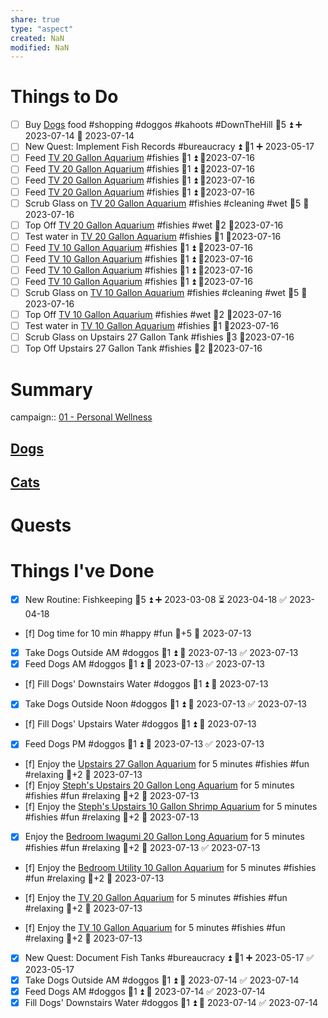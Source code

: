 ```yaml
---
share: true
type: "aspect"
created: NaN 
modified: NaN
---
```


# Things to Do
- [ ] Buy [Dogs](./Dogs.md) food #shopping #doggos #kahoots #DownTheHill 🥄5 ⏫ ➕ 2023-07-14 🛫 2023-07-14
- [ ] New Quest: Implement Fish Records #bureaucracy ⏫ 🥄1 ➕ 2023-05-17
- [ ] Feed [TV 20 Gallon Aquarium](TV%2020%20Gallon%20Aquarium.md) #fishies 🥄1 ⏫  📆2023-07-16
- [ ] Feed [TV 20 Gallon Aquarium](TV%2020%20Gallon%20Aquarium.md) #fishies 🥄1 ⏫  📆2023-07-16
- [ ] Feed [TV 20 Gallon Aquarium](TV%2020%20Gallon%20Aquarium.md) #fishies 🥄1 ⏫  📆2023-07-16
- [ ] Feed [TV 20 Gallon Aquarium](TV%2020%20Gallon%20Aquarium.md) #fishies 🥄1 ⏫  📆2023-07-16
- [ ] Scrub Glass on [TV 20 Gallon Aquarium](TV%2020%20Gallon%20Aquarium.md) #fishies #cleaning #wet 🥄5 📆2023-07-16
- [ ] Top Off [TV 20 Gallon Aquarium](TV%2020%20Gallon%20Aquarium.md) #fishies #wet 🥄2 📆2023-07-16
- [ ] Test water in [TV 20 Gallon Aquarium](TV%2020%20Gallon%20Aquarium.md) #fishies 🥄1 📆2023-07-16
- [ ] Feed [TV 10 Gallon Aquarium](./TV%2010%20Gallon%20Aquarium.md) #fishies 🥄1 ⏫  📆2023-07-16
- [ ] Feed [TV 10 Gallon Aquarium](./TV%2010%20Gallon%20Aquarium.md) #fishies 🥄1 ⏫  📆2023-07-16
- [ ] Feed [TV 10 Gallon Aquarium](./TV%2010%20Gallon%20Aquarium.md) #fishies 🥄1 ⏫  📆2023-07-16
- [ ] Feed [TV 10 Gallon Aquarium](./TV%2010%20Gallon%20Aquarium.md) #fishies 🥄1 ⏫  📆2023-07-16
- [ ] Scrub Glass on [TV 10 Gallon Aquarium](./TV%2010%20Gallon%20Aquarium.md) #fishies #cleaning #wet 🥄5 📆2023-07-16
- [ ] Top Off [TV 10 Gallon Aquarium](./TV%2010%20Gallon%20Aquarium.md) #fishies #wet 🥄2 📆2023-07-16
- [ ] Test water in [TV 10 Gallon Aquarium](./TV%2010%20Gallon%20Aquarium.md) #fishies 🥄1 📆2023-07-16
- [ ] Scrub Glass on Upstairs 27 Gallon Tank #fishies 🥄3 📆2023-07-16
- [ ] Top Off Upstairs 27 Gallon Tank #fishies 🥄2 📆2023-07-16
# Summary
campaign:: [01 - Personal Wellness](./01%20-%20Personal%20Wellness.md)

## [Dogs](./Dogs.md)

## [Cats](./Cats.md)


# Quests

# Things I've Done
- [x] New Routine: Fishkeeping 🥄5 ⏫ ➕ 2023-03-08 ⏳ 2023-04-18 ✅ 2023-04-18
 - [f] Dog time for 10 min #happy #fun 🥄+5 📅 2023-07-13
- [x] Take Dogs Outside AM #doggos  🥄1 ⏫ 📅 2023-07-13 ✅ 2023-07-13
- [x] Feed Dogs AM #doggos  🥄1 ⏫ 📅 2023-07-13 ✅ 2023-07-13
- [f] Fill Dogs' Downstairs Water #doggos  🥄1 ⏫ 📅 2023-07-13
- [x] Take Dogs Outside Noon #doggos 🥄1 ⏫ 📅 2023-07-13 ✅ 2023-07-13
- [f] Fill Dogs' Upstairs Water #doggos  🥄1 ⏫ 📅 2023-07-13
- [x] Feed Dogs PM #doggos  🥄1 ⏫ 📅 2023-07-13 ✅ 2023-07-13
- [f] Enjoy the [Upstairs 27 Gallon Aquarium](Upstairs%2027%20Gallon%20Aquarium.md) for 5 minutes #fishies #fun #relaxing 🥄+2 📅 2023-07-13
- [f] Enjoy [Steph's Upstairs 20 Gallon Long Aquarium](Steph's%20Upstairs%2020%20Gallon%20Long%20Aquarium.md) for 5 minutes #fishies #fun #relaxing 🥄+2 📅 2023-07-13
- [f] Enjoy the [Steph's Upstairs 10 Gallon Shrimp Aquarium](Steph's%20Upstairs%2010%20Gallon%20Shrimp%20Aquarium.md) for 5 minutes #fishies #fun #relaxing 🥄+2 📅 2023-07-13
- [x] Enjoy the [Bedroom Iwagumi 20 Gallon Long Aquarium](Bedroom%20Iwagumi%2020%20Gallon%20Long%20Aquarium.md) for 5 minutes #fishies #fun #relaxing 🥄+2 📅 2023-07-13 ✅ 2023-07-13
- [f] Enjoy the [Bedroom Utility 10 Gallon Aquarium](Bedroom%20Utility%2010%20Gallon%20Aquarium.md) for 5 minutes #fishies #fun #relaxing 🥄+2 📅 2023-07-13
- [f] Enjoy the [TV 20 Gallon Aquarium](TV%2020%20Gallon%20Aquarium.md) for 5 minutes #fishies #fun #relaxing 🥄+2 📅 2023-07-13

- [f] Enjoy the [TV 10 Gallon Aquarium](./TV%2010%20Gallon%20Aquarium.md) for 5 minutes #fishies #fun #relaxing 🥄+2 📅 2023-07-13

- [x] New Quest: Document Fish Tanks #bureaucracy  ⏫ 🥄1 ➕ 2023-05-17 ✅ 2023-05-17
- [x] Take Dogs Outside AM #doggos  🥄1 ⏫ 📅 2023-07-14 ✅ 2023-07-14
- [x] Feed Dogs AM #doggos  🥄1 ⏫ 📅 2023-07-14 ✅ 2023-07-14
- [x] Fill Dogs' Downstairs Water #doggos  🥄1 ⏫ 📅 2023-07-14 ✅ 2023-07-14